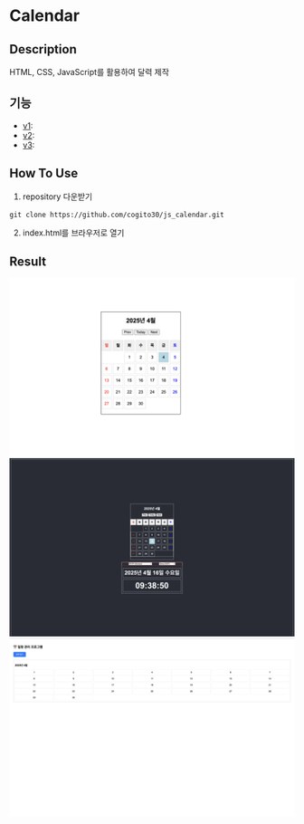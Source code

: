 # Calendar

## Description
HTML, CSS, JavaScript를 활용하여 달력 제작

## 기능
- [v1](./calendar_v1/): 
- [v2](./): 
- [v3](): 

## How To Use
1) repository 다운받기
```
git clone https://github.com/cogito30/js_calendar.git
```
2) index.html를 브라우저로 열기

## Result
![Calendar(v1) 결과물](./calendar_v1/result/result1.png)
![Calendar(v2) 결과물](./calendar_v2/result/result1.png)
![Calendar(v3) 결과물](./calendar_v3/result/result2.png)